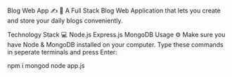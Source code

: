 Blog Web App ✍️ 📝
A Full Stack Blog Web Application that lets you create and store your daily blogs conveniently.

Technology Stack 💻
Node.js
Express.js
MongoDB
Usage ⚙️
Make sure you have Node & MongoDB installed on your computer. Type these commands in seperate terminals and press Enter:

npm i
mongod
node app.js
